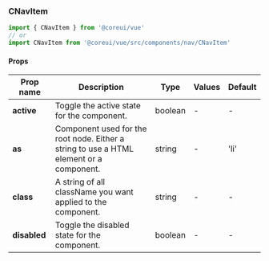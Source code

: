 ### CNavItem

```jsx
import { CNavItem } from '@coreui/vue'
// or
import CNavItem from '@coreui/vue/src/components/nav/CNavItem'
```

#### Props

| Prop name    | Description                                                                             | Type    | Values | Default |
| ------------ | --------------------------------------------------------------------------------------- | ------- | ------ | ------- |
| **active**   | Toggle the active state for the component.                                              | boolean | -      | -       |
| **as**       | Component used for the root node. Either a string to use a HTML element or a component. | string  | -      | 'li'    |
| **class**    | A string of all className you want applied to the component.                            | string  | -      | -       |
| **disabled** | Toggle the disabled state for the component.                                            | boolean | -      | -       |
